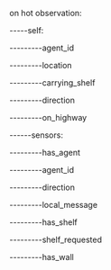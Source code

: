 on hot observation:

-----self:

---------agent_id

---------location

---------carrying_shelf

---------direction


---------on_highway

------sensors:

---------has_agent

---------agent_id

---------direction

---------local_message

---------has_shelf

---------shelf_requested

---------has_wall
